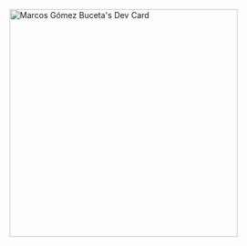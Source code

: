 <a href="https://app.daily.dev/mgomezbuceta"><img src="https://api.daily.dev/devcards/6c88d322f164411d8f5d20d2582eaabd.png?r=o5y" width="400" alt="Marcos Gómez Buceta's Dev Card"/></a>
